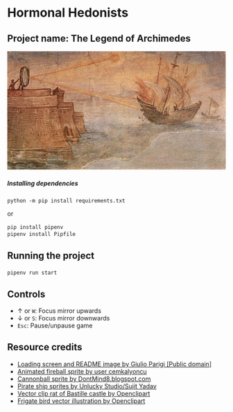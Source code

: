 # Hormonal Hedonists
## Project name: The Legend of Archimedes
![archimedes](/hormonal-hedonists/assets/images/archimedes.jpg)

##### Installing dependencies

```
python -m pip install requirements.txt
```
or
```
pip install pipenv
pipenv install Pipfile
```

## Running the project
`pipenv run start`

## Controls
- &#8593; or `W`: Focus mirror upwards
- &#8595; or `S`: Focus mirror downwards
- `Esc`: Pause/unpause game

## Resource credits
- [Loading screen and README image by Giulio Parigi [Public domain]](https://commons.wikimedia.org/wiki/File:Archimedes-Mirror_by_Giulio_Parigi.jpg)
- [Animated fireball sprite by user cemkalyoncu](https://opengameart.org/content/animated-fireball)
- [Cannonball sprite by DontMind8.blogspot.com](https://opengameart.org/content/animated-fireball)
- [Pirate ship sprites by Unlucky Studio/Sujit Yadav](https://opengameart.org/content/free-pirates-game-assets-by-unlucky-studio)
- [Vector clip rat of Bastille castle by Openclipart](https://publicdomainvectors.org/en/free-clipart/Vector-clip-rat-of-Bastille-castle/29952.html)
- [Frigate bird vector illustration by Openclipart](https://publicdomainvectors.org/en/free-clipart/Frigate-bird-vector-illustration/17319.html)
